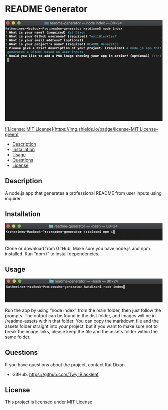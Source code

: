 # README Generator 
        
![A screenshot showing the app in action](./readme-assets/main-screenshot.png) 

[![License: MIT License](https://img.shields.io/badge/license-MIT License-green)](https://choosealicense.com/licenses/mit/)


- [Description](#Description) 
- [Installation](#Installation)
- [Usage](#Usage)
- [Questions](#Questions)
- [License](#License)


## Description
    
A node.js app that generates a professional README from user inputs using inquirer. 

## Installation 
        
![A screenshot showing how to install the app](./readme-assets/how-to-install.png)
        
Clone or download from GitHub. Make sure you have node.js and npm installed. Run “npm i” to install dependencies.

## Usage 

![A screenshot showing how to use the app](./readme-assets/how-to-use.png)


Run the app by using “node index” from the main folder, then just follow the prompts. The output can be found in the dist folder, and images will be in /readme-assets within that folder. You can copy the markdown file and the assets folder straight into your project, but if you want to make sure not to break the image links, please keep the file and the assets folder within the same folder.   

## Questions

If you have questions about the project, contact Kat Dixon.

- GitHub: https://github.com/TwyllBlackleaf  

## License

This project is licensed under [MIT License](https://choosealicense.com/licenses/mit/)
